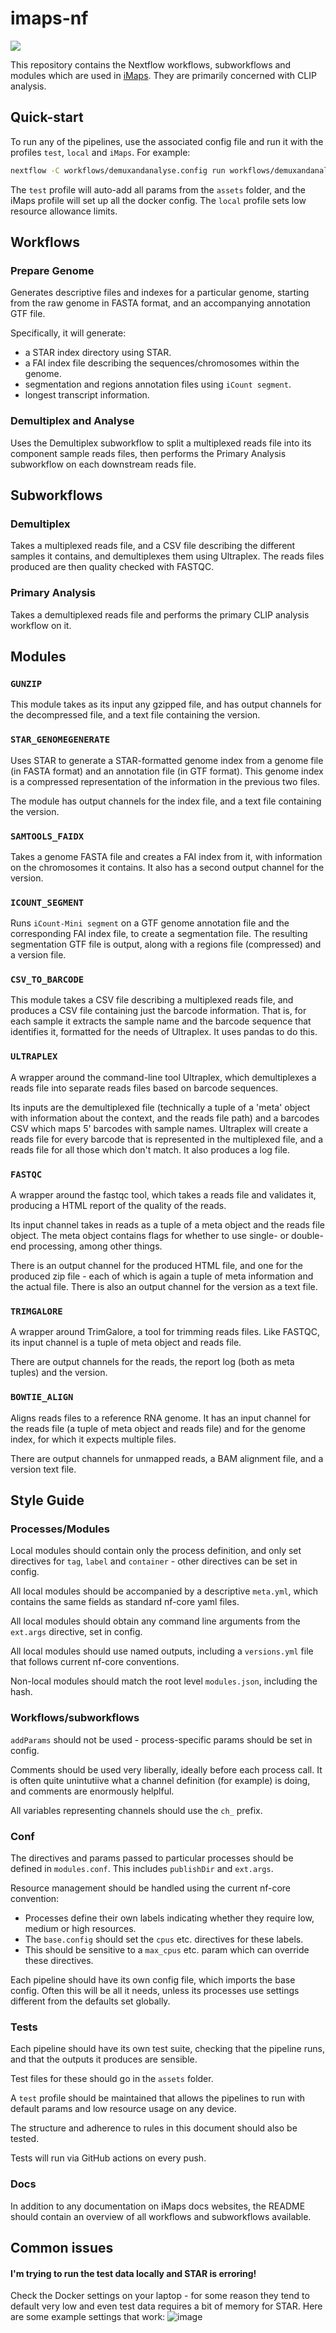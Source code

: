 # imaps-nf

![](https://github.com/goodwright/imaps-nf/actions/workflows/main.yml/badge.svg)

This repository contains the Nextflow workflows, subworkflows and modules which
are used in [iMaps](https://imaps.goodwright.com). They are primarily concerned
with CLIP analysis.

## Quick-start

To run any of the pipelines, use the associated config file and run it with the
profiles `test`, `local` and `iMaps`. For example:

```bash
nextflow -C workflows/demuxandanalyse.config run workflows/demuxandanalyse.nf -profile test,local,iMaps
```

The `test` profile will auto-add all params from the `assets` folder, and the
iMaps profile will set up all the docker config. The `local` profile sets low
resource allowance limits.


## Workflows

### Prepare Genome

Generates descriptive files and indexes for a particular genome, starting from
the raw genome in FASTA format, and an accompanying annotation GTF file.

Specifically, it will generate:

- a STAR index directory using STAR.
- a FAI index file describing the sequences/chromosomes within the genome.
- segmentation and regions annotation files using `iCount segment`.
- longest transcript information.

### Demultiplex and Analyse

Uses the Demultiplex subworkflow to split a multiplexed reads file into its
component sample reads files, then performs the Primary Analysis subworkflow on
each downstream reads file.

## Subworkflows

### Demultiplex

Takes a multiplexed reads file, and a CSV file describing the different samples
it contains, and demultiplexes them using Ultraplex. The reads files produced
are then quality checked with FASTQC.

### Primary Analysis

Takes a demultiplexed reads file and performs the primary CLIP analysis workflow
on it.



## Modules

### `GUNZIP`

This module takes as its input any gzipped file, and has output channels for the
decompressed file, and a text file containing the version.

### `STAR_GENOMEGENERATE`

Uses STAR to generate a STAR-formatted genome index from a genome file (in
FASTA format) and an annotation file (in GTF format). This genome index is a
compressed representation of the information in the previous two files.

The module has output channels for the index file, and a text file containing
the version.

### `SAMTOOLS_FAIDX`

Takes a genome FASTA file and creates a FAI index from it, with information on
the chromosomes it contains. It also has a second output channel for the
version.

### `ICOUNT_SEGMENT`

Runs `iCount-Mini segment` on a GTF genome annotation file and the corresponding
FAI index file, to create a segmentation file. The resulting segmentation GTF
file is output, along with a regions file (compressed) and a version file.

### `CSV_TO_BARCODE`

This module takes a CSV file describing a multiplexed reads file, and produces a
CSV file containing just the barcode information. That is, for each sample it
extracts the sample name and the barcode sequence that identifies it, formatted
for the needs of Ultraplex. It uses pandas to do this.

### `ULTRAPLEX`

A wrapper around the command-line tool Ultraplex, which demultiplexes a reads
file into separate reads files based on barcode sequences.

Its inputs are the demultiplexed file (technically a tuple of a 'meta' object
with information about the context, and the reads file path) and a barcodes CSV
which maps 5' barcodes with sample names. Ultraplex will create a reads file for
every barcode that is represented in the multiplexed file, and a reads file for
all those which don't match. It also produces a log file.

### `FASTQC`

A wrapper around the fastqc tool, which takes a reads file and validates it,
producing a HTML report of the quality of the reads.

Its input channel takes in reads as a tuple of a meta object and the reads file
object. The meta object contains flags for whether to use single- or double-end
processing, among other things.

There is an output channel for the produced HTML file, and one for the produced
zip file - each of which is again a tuple of meta information and the actual
file. There is also an output channel for the version as a text file.

### `TRIMGALORE`

A wrapper around TrimGalore, a tool for trimming reads files. Like FASTQC, its
input channel is a tuple of meta object and reads file.

There are output channels for the reads, the report log (both as meta tuples)
and the version.

### `BOWTIE_ALIGN`

Aligns reads files to a reference RNA genome. It has an input channel for the
reads file (a tuple of meta object and reads file) and for the genome index, for
which it expects multiple files.

There are output channels for unmapped reads, a BAM alignment file, and a
version text file.

## Style Guide

### Processes/Modules

Local modules should contain only the process definition, and only set directives for `tag`, `label` and `container` - other directives can be set in config.

All local modules should be accompanied by a descriptive `meta.yml`, which contains the same fields as standard nf-core yaml files.

All local modules should obtain any command line arguments from the `ext.args` directive, set in config.

All local modules should use named outputs, including a `versions.yml` file that follows current nf-core conventions.

Non-local modules should match the root level `modules.json`, including the hash.

### Workflows/subworkflows

`addParams` should not be used - process-specific params should be set in config.

Comments should be used very liberally, ideally before each process call. It is often quite unintutiive what a channel definition (for example) is doing, and comments are enormously helplful.

All variables representing channels should use the `ch_` prefix.

### Conf

The directives and params passed to particular processes should be defined in `modules.conf`. This includes `publishDir` and `ext.args`.

Resource management should be handled using the current nf-core convention:

- Processes define their own labels indicating whether they require low, medium or high resources.
- The `base.config` should set the `cpus` etc. directives for these labels.
- This should be sensitive to a `max_cpus` etc. param which can override these directives.

Each pipeline should have its own config file, which imports the base config. Often this will be all it needs, unless its processes use settings different from the defaults set globally.

### Tests

Each pipeline should have its own test suite, checking that the pipeline runs, and that the outputs it produces are sensible.

Test files for these should go in the `assets` folder.

A `test` profile should be maintained that allows the pipelines to run with default params and low resource usage on any device.

The structure and adherence to rules in this document should also be tested.

Tests will run via GitHub actions on every push.

### Docs

In addition to any documentation on iMaps docs websites, the README should contain an overview of all workflows and subworkflows available.


## Common issues
#### I'm trying to run the test data locally and STAR is erroring!
Check the Docker settings on your laptop - for some reason they tend to default very low and even test data requires a bit of memory for STAR. Here are some example settings that work:
![image](https://user-images.githubusercontent.com/23729133/150817122-0c94471c-21f3-4568-b600-936f7529a8cf.png)

